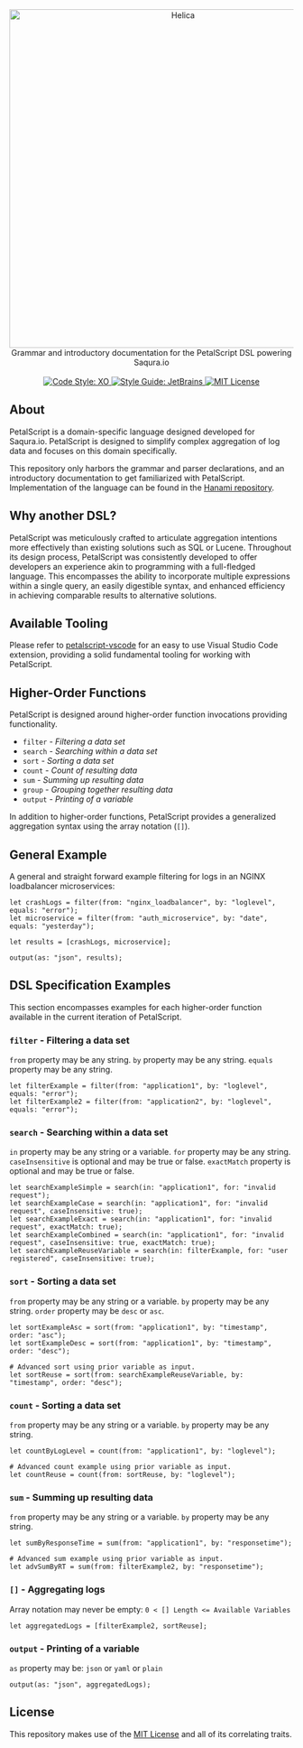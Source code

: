 <div align="center">
    <img src="https://s3.moondrop.io/share/2023/06/13/logo.png" alt="Helica" width="600" />
</div>

<div align="center">Grammar and introductory documentation for the PetalScript DSL powering Saqura.io</div>

<br />

<div align="center">
    <a href="https://github.com/xojs/xo">
        <img src="https://img.shields.io/badge/technology-antlr4-d6164c?style=for-the-badge" alt="Code Style: XO">
    </a>
    <a href="https://www.jetbrains.com/help/idea/code-style-kotlin.html">
        <img src="https://img.shields.io/badge/style%20guide-jetbrains-d6164c?style=for-the-badge" alt="Style Guide: JetBrains">
    </a>
    <a href="https://opensource.org/licenses/MIT">
        <img src="https://img.shields.io/badge/license-MIT-d6164c?style=for-the-badge" alt="MIT License">
    </a>
</div>

## About
PetalScript is a domain-specific language designed developed for Saqura.io. PetalScript is designed to simplify complex aggregation of log data and focuses on this domain specifically.

This repository only harbors the grammar and parser declarations, and an introductory documentation to get familiarized with PetalScript. Implementation of the language can be found in the [Hanami repository](https://github.com/saqura-io/hanami).

## Why another DSL?
PetalScript was meticulously crafted to articulate aggregation intentions more effectively than existing solutions such as SQL or Lucene. Throughout its design process, PetalScript was consistently developed to offer developers an experience akin to programming with a full-fledged language. This encompasses the ability to incorporate multiple expressions within a single query, an easily digestible syntax, and enhanced efficiency in achieving comparable results to alternative solutions.

## Available Tooling
Please refer to [petalscript-vscode](https://github.com/saqura-io/petalscript-vscode) for an easy to use Visual Studio Code extension, providing a solid fundamental tooling for working with PetalScript.

## Higher-Order Functions
PetalScript is designed around higher-order function invocations providing functionality.

- `filter` - *Filtering a data set*
- `search` - *Searching within a data set*
- `sort` - *Sorting a data set*
- `count` - *Count of resulting data*
- `sum` - *Summing up resulting data*
- `group` - *Grouping together resulting data*
- `output` - *Printing of a variable*

In addition to higher-order functions, PetalScript provides a generalized aggregation syntax using the array notation (`[]`).

## General Example
A general and straight forward example filtering for logs in an NGINX loadbalancer microservices:

```
let crashLogs = filter(from: "nginx_loadbalancer", by: "loglevel", equals: "error");
let microservice = filter(from: "auth_microservice", by: "date", equals: "yesterday");

let results = [crashLogs, microservice];

output(as: "json", results);
```

## DSL Specification Examples
This section encompasses examples for each higher-order function available in the current iteration of PetalScript.

### `filter` - Filtering a data set
`from` property may be any string. `by` property may be any string. `equals` property may be any string.

```
let filterExample = filter(from: "application1", by: "loglevel", equals: "error");
let filterExample2 = filter(from: "application2", by: "loglevel", equals: "error");
```

### `search` - Searching within a data set
`in` property may be any string or a variable. `for` property may be any string. `caseInsensitive` is optional and may be true or false. `exactMatch` property is optional and may be true or false.
```
let searchExampleSimple = search(in: "application1", for: "invalid request");
let searchExampleCase = search(in: "application1", for: "invalid request", caseInsensitive: true);
let searchExampleExact = search(in: "application1", for: "invalid request", exactMatch: true);
let searchExampleCombined = search(in: "application1", for: "invalid request", caseInsensitive: true, exactMatch: true);
let searchExampleReuseVariable = search(in: filterExample, for: "user registered", caseInsensitive: true);
```

### `sort` - Sorting a data set
`from` property may be any string or a variable. `by` property may be any string. `order` property may be `desc` or `asc`.

```
let sortExampleAsc = sort(from: "application1", by: "timestamp", order: "asc");
let sortExampleDesc = sort(from: "application1", by: "timestamp", order: "desc");

# Advanced sort using prior variable as input.
let sortReuse = sort(from: searchExampleReuseVariable, by: "timestamp", order: "desc");
```

### `count` - Sorting a data set
`from` property may be any string or a variable. `by` property may be any string.

```
let countByLogLevel = count(from: "application1", by: "loglevel");

# Advanced count example using prior variable as input.
let countReuse = count(from: sortReuse, by: "loglevel");
```

### `sum` - Summing up resulting data
`from` property may be any string or a variable. `by` property may be any string.

```
let sumByResponseTime = sum(from: "application1", by: "responsetime");

# Advanced sum example using prior variable as input.
let advSumByRT = sum(from: filterExample2, by: "responsetime");
```

### `[]` - Aggregating logs
Array notation may never be empty: `0 < [] Length <= Available Variables`

```
let aggregatedLogs = [filterExample2, sortReuse];
```

### `output` - Printing of a variable
`as` property may be: `json` or `yaml` or `plain`

```
output(as: "json", aggregatedLogs);
```

## License
This repository makes use of the [MIT License](https://opensource.org/licenses/MIT) and all of its correlating traits.
